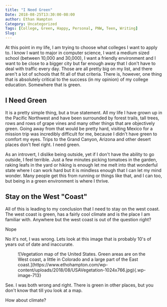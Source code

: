 ```yaml
---
title: "I Need Green"
Date: 2018-08-25T13:30:00-08:00
author: Ethan Hampton
Category: Uncategorized
Tags: [College, Green, Happy, Personal, PNW, Teen, Writing]
Slug:
---
```


<!-- wp:paragraph -->

At this point in my life, I am trying to choose what colleges I want to
apply to. I know I want to major in computer science, I want a medium
sized school (between 10,000 and 30,000), I want a friendly environment
and I want to be close to a bigger city but far enough away that I don't
have to deal with traffic every day. Those are all pretty big on my
list, and there aren't a lot of schools that fit all of that criteria.
There is, however, one thing that is absolutely critical to the success
(in my opinion) of my college education. Somewhere that is green.

<!-- /wp:paragraph -->

<!-- wp:heading -->

I Need Green
------------

<!-- /wp:heading -->

<!-- wp:paragraph -->

It is a pretty simple thing, but a true statement. All my life I have
grown up in the Pacific Northwest and have been surrounded by forest
trails, tall trees, rows and rows of grape vines and many other things
that are objectively green. Going away from that would be pretty hard,
visiting Mexico for a mission trip was incredibly difficult for me,
because I didn't have green to comfort my eyes. Trips to the Grand
Canyon, Arizona and other desert places don't feel right. I need green.

<!-- /wp:paragraph -->

<!-- wp:paragraph -->

As an introvert, I dislike being outside, yet if I don't have the
ability to go outside, I feel terrible. Just a few minutes picking
tomatoes in the garden, raking leafs in the yard or hiking is enough let
me melt into that wonderful state where I can work hard but it is
mindless enough that I can let my mind wonder. Many people get this from
running or things like that, and I can too, but being in a green
environment is where I thrive.

<!-- /wp:paragraph -->

<!-- wp:heading -->

Stay on the West "Coast"
------------------------

<!-- /wp:heading -->

<!-- wp:paragraph -->

All of this is leading to my conclusion that I need to stay on the west
coast. The west coast is green, has a fairly cool climate and is the
place I am familiar with. Anywhere but the west coast is out of the
question right?

<!-- /wp:paragraph -->

<!-- wp:paragraph -->

Nope

<!-- /wp:paragraph -->

<!-- wp:paragraph -->

No it's not, I was wrong. Lets look at this image that is probably 10's
of years out of date and inaccurate.

<!-- /wp:paragraph -->

<!-- wp:image {"id":713} -->

<figure class="wp-block-image">
![Vegetation map of the United States. Green areas are on the West
coast, a little in Colorado and a large part of the East
coast.](https://www.ethohampton.com/wp-content/uploads/2018/08/USAVegetation-1024x766.jpg){.wp-image-713}

</figure>
<!-- /wp:image -->

<!-- wp:paragraph -->

See. I was both wrong and right. There is green in other places, but you
don't know that till you look at a map.

<!-- /wp:paragraph -->

<!-- wp:paragraph -->

How about climate?

<!-- /wp:paragraph -->
